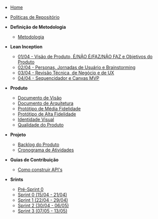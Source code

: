 <!-- docs/_sidebar.md -->
- [Home](/)
- [Políticas de Repositório](/politicas/politicas_de_repositorio.md)

- **Definição de Metodologia**
  - [Metodologia](/metodologia/metodologia.md)

- **Lean Inception**
  - [01/04 - Visão de Produto, É/NÃO É/FAZ/NÃO FAZ e Objetivos do Produto](/lean_inception/lean_inception1.md)
  - [02/04 - Personas, Jornadas de Usuário e Brainstorming](/lean_inception/lean_inception2.md)
  - [03/04 - Revisão Técnica, de Negócio e de UX](/lean_inception/lean_inception3.md)
  - [04/04 - Sequencidador e Canvas MVP](/lean_inception/lean_inception4.md)

- **Produto**
  - [Documento de Visão](/produto/documento_de_visao.md)
  - [Documento de Arquitetura](/produto/documento_de_arquitetura.md)
  - [Protótipo de Média Fidelidade](/produto/prototipo_media_fidelidade.md)
  - [Protótipo de Alta Fidelidade](/produto/prototipo_alta_fidelidade.md)
  - [Identidade Visual](/produto/identidade_visual.md)
  - [Qualidade do Produto](/produto/qualidade_do_produto.md)

- **Projeto**
  - [Backlog do Produto](/projeto/backlog_produto.md)
  - [Cronograma de Atividades](/projeto/cronograma.md)

- **Guias de Contribuição**
  - [Como construir API's](/guias/arquitetura_apis.md)

- **Srints**
  - [Pré-Sprint 0](/sprints/pre_sprint_0.md)
  - [Sprint 0 (15/04 - 21/04)](/sprints/sprint_0.md)
  - [Sprint 1 (22/04 - 29/04)](/sprints/sprint_1.md)
  - [Sprint 2 (30/04 - 06/05)](/sprints/sprint_2.md)
  - [Sprint 3 (07/05 - 13/05)](/sprints/sprint_3.md)
